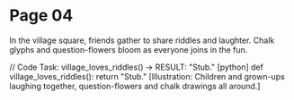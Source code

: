 # Page 04

In the village square, friends gather to share riddles and laughter.
Chalk glyphs and question-flowers bloom as everyone joins in the fun.

// Code Task: village_loves_riddles() → RESULT: "Stub."
[python]
def village_loves_riddles():
    return "Stub."
[Illustration: Children and grown-ups laughing together, question-flowers and chalk drawings all around.]
